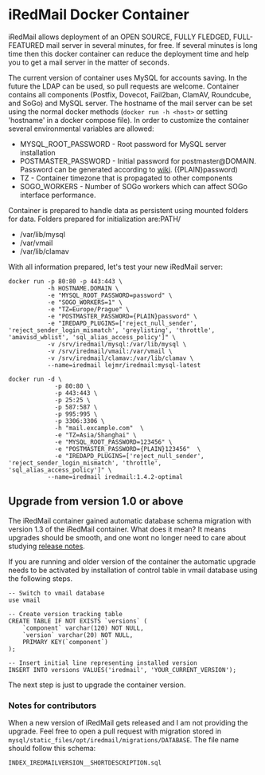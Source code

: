 # iRedMail Docker Container #

iRedMail allows deployment of an OPEN SOURCE, FULLY FLEDGED, FULL-FEATURED mail server in several minutes, for free. If several minutes is long time then this docker container can reduce the deployment time and help you to get a mail server in the matter of seconds.

The current version of container uses MySQL for accounts saving. In the future the LDAP can be used, so pull requests are welcome. Container contains all components (Postfix, Dovecot, Fail2ban, ClamAV, Roundcube, and SoGo) and MySQL server. The hostname of the mail server can be set using the normal docker methods (```docker run -h <host>``` or setting 'hostname' in a docker compose file). In order to customize the container several environmental variables are allowed:

  * MYSQL_ROOT_PASSWORD - Root password for MySQL server installation
  * POSTMASTER_PASSWORD - Initial password for postmaster@DOMAIN. Password can be generated according to [wiki](http://www.iredmail.org/docs/reset.user.password.html). ({PLAIN}password)
  * TZ - Container timezone that is propagated to other components
  * SOGO_WORKERS - Number of SOGo workers which can affect SOGo interface performance.

Container is prepared to handle data as persistent using mounted folders for data. Folders prepared for initialization are:PATH/

 * /var/lib/mysql
 * /var/vmail
 * /var/lib/clamav

With all information prepared, let's test your new iRedMail server:

```
docker run -p 80:80 -p 443:443 \
           -h HOSTNAME.DOMAIN \
           -e "MYSQL_ROOT_PASSWORD=password" \
           -e "SOGO_WORKERS=1" \
           -e "TZ=Europe/Prague" \
           -e "POSTMASTER_PASSWORD={PLAIN}password" \
           -e "IREDAPD_PLUGINS=['reject_null_sender', 'reject_sender_login_mismatch', 'greylisting', 'throttle', 'amavisd_wblist', 'sql_alias_access_policy']" \
           -v /srv/iredmail/mysql:/var/lib/mysql \
           -v /srv/iredmail/vmail:/var/vmail \
           -v /srv/iredmail/clamav:/var/lib/clamav \
           --name=iredmail lejmr/iredmail:mysql-latest

docker run -d \
	         -p 80:80 \
	         -p 443:443 \
	         -p 25:25 \
	         -p 587:587 \
	         -p 995:995 \
	         -p 3306:3306 \
	         -h "mail.excample.com"  \
	         -e "TZ=Asia/Shanghai" \
	         -e "MYSQL_ROOT_PASSWORD=123456" \
	         -e "POSTMASTER_PASSWORD={PLAIN}123456"  \
	         -e "IREDAPD_PLUGINS=['reject_null_sender', 'reject_sender_login_mismatch', 'throttle', 'sql_alias_access_policy']" \
           --name=iredmail iredmail:1.4.2-optimal
```

## Upgrade from version 1.0 or above

The iRedMail container gained automatic database schema migration with version 1.3 of the iRedMail container. What does it mean? It means upgrades should be smooth, and one wont no longer need to care about studying [release notes](https://docs.iredmail.org/iredmail.releases.html). 

If you are running and older version of the container the automatic upgrade needs to be activated by installation of control table in vmail database using the following steps.

```
-- Switch to vmail database
use vmail

-- Create version tracking table
CREATE TABLE IF NOT EXISTS `versions` (
    `component` varchar(120) NOT NULL,
    `version` varchar(20) NOT NULL,
    PRIMARY KEY(`component`)
);

-- Insert initial line representing installed version
INSERT INTO versions VALUES('iredmail', 'YOUR_CURRENT_VERSION');
```

The next step is just to upgrade the container version.

### Notes for contributors

When a new version of iRedMail gets released and I am not providing the upgrade. Feel free to open a pull request with migration stored in `mysql/static_files/opt/iredmail/migrations/DATABASE`. The file name should follow this schema:

```INDEX_IREDMAILVERSION__SHORTDESCRIPTION.sql```